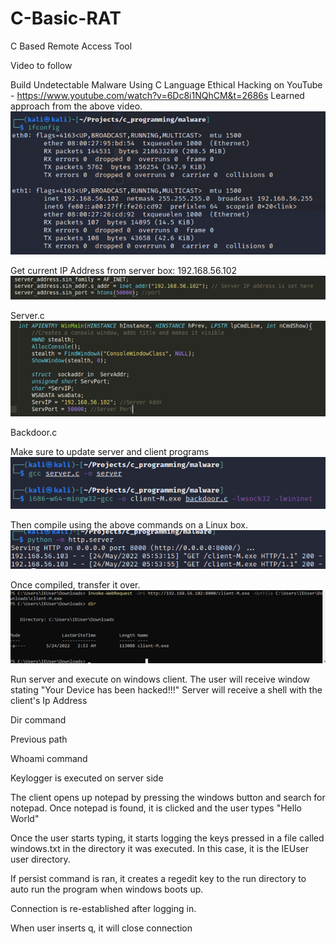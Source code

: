 # C-Basic-RAT
 C Based Remote Access Tool

Video to follow
 
Build Undetectable Malware Using C Language Ethical Hacking on YouTube - https://www.youtube.com/watch?v=6Dc8i1NQhCM&t=2686s 
Learned approach from the above video.
![Alt Pic 1](images/pic1.png)

 
Get current IP Address from server box: 192.168.56.102
 ![Alt Pic 2](images/pic2.png)
 
Server.c
 ![Alt Pic 3](images/pic3.png)
 
Backdoor.c 
 
Make sure to update server and client programs
 ![Alt Pic 4](images/pic4.png)
 
Then compile using the above commands on a Linux box.
 ![Alt Pic 5](images/pic5.png)
 
 
 
Once compiled, transfer it over.
 ![Alt Pic 6](images/pic6.png)
 
 
 
 
Run server and execute on windows client.  The user will receive window stating "Your Device has been hacked!!!"
Server will receive a shell with the client's Ip Address
 
Dir command
 
 
Previous path
 
 
 
Whoami command
 
 
 
Keylogger is executed on server side
 
 
The client opens up notepad by pressing the windows button and search for notepad. Once notepad is found, it is clicked and the user types "Hello World"
 
 
Once the user starts typing, it starts logging the keys pressed in a file called windows.txt in the directory it was executed.  In this case, it is the IEUser user directory.
 
 
If persist command is ran, it creates a regedit key to the run directory to auto run the program when windows boots up.
 
 
Connection is re-established after logging in.
 
 
When user inserts q, it will close connection
 

